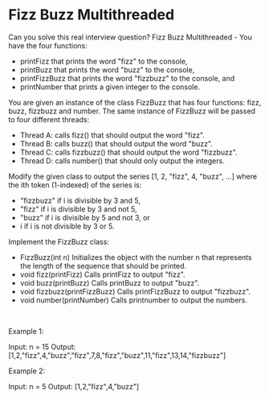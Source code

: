 # Fizz Buzz Multithreaded

Can you solve this real interview question? Fizz Buzz Multithreaded - You have the four functions:

 * printFizz that prints the word "fizz" to the console,
 * printBuzz that prints the word "buzz" to the console,
 * printFizzBuzz that prints the word "fizzbuzz" to the console, and
 * printNumber that prints a given integer to the console.

You are given an instance of the class FizzBuzz that has four functions: fizz, buzz, fizzbuzz and number. The same instance of FizzBuzz will be passed to four different threads:

 * Thread A: calls fizz() that should output the word "fizz".
 * Thread B: calls buzz() that should output the word "buzz".
 * Thread C: calls fizzbuzz() that should output the word "fizzbuzz".
 * Thread D: calls number() that should only output the integers.

Modify the given class to output the series [1, 2, "fizz", 4, "buzz", ...] where the ith token (1-indexed) of the series is:

 * "fizzbuzz" if i is divisible by 3 and 5,
 * "fizz" if i is divisible by 3 and not 5,
 * "buzz" if i is divisible by 5 and not 3, or
 * i if i is not divisible by 3 or 5.

Implement the FizzBuzz class:

 * FizzBuzz(int n) Initializes the object with the number n that represents the length of the sequence that should be printed.
 * void fizz(printFizz) Calls printFizz to output "fizz".
 * void buzz(printBuzz) Calls printBuzz to output "buzz".
 * void fizzbuzz(printFizzBuzz) Calls printFizzBuzz to output "fizzbuzz".
 * void number(printNumber) Calls printnumber to output the numbers.

 

Example 1:

Input: n = 15
Output: [1,2,"fizz",4,"buzz","fizz",7,8,"fizz","buzz",11,"fizz",13,14,"fizzbuzz"]


Example 2:

Input: n = 5
Output: [1,2,"fizz",4,"buzz"]